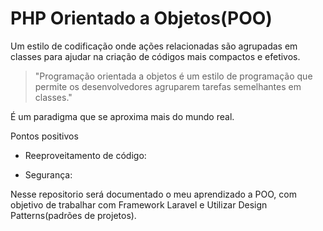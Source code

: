 # PHP Orientado a Objetos(POO)

Um estilo de codificação onde ações relacionadas são agrupadas em classes para ajudar na criação de códigos mais compactos e efetivos.

> "Programação orientada a objetos é um estilo de programação que permite os desenvolvedores agruparem tarefas semelhantes em classes."

É um paradigma que se aproxima mais do mundo real.

Pontos positivos

- Reeproveitamento de código:

- Segurança:

Nesse repositorio será documentado o meu aprendizado a POO, com objetivo de trabalhar com Framework Laravel e Utilizar Design Patterns(padrões de projetos).